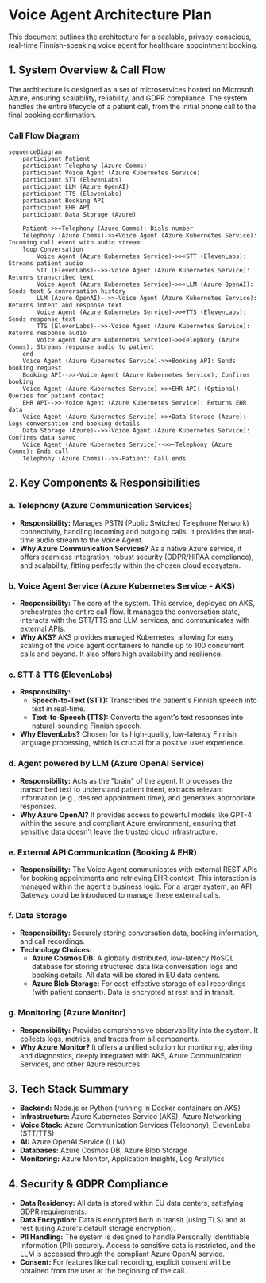 # Voice Agent Architecture Plan

This document outlines the architecture for a scalable, privacy-conscious, real-time Finnish-speaking voice agent for healthcare appointment booking.

## 1. System Overview & Call Flow

The architecture is designed as a set of microservices hosted on Microsoft Azure, ensuring scalability, reliability, and GDPR compliance. The system handles the entire lifecycle of a patient call, from the initial phone call to the final booking confirmation.

### Call Flow Diagram

```mermaid
sequenceDiagram
    participant Patient
    participant Telephony (Azure Comms)
    participant Voice Agent (Azure Kubernetes Service)
    participant STT (ElevenLabs)
    participant LLM (Azure OpenAI)
    participant TTS (ElevenLabs)
    participant Booking API
    participant EHR API
    participant Data Storage (Azure)

    Patient->>+Telephony (Azure Comms): Dials number
    Telephony (Azure Comms)->>+Voice Agent (Azure Kubernetes Service): Incoming call event with audio stream
    loop Conversation
        Voice Agent (Azure Kubernetes Service)->>+STT (ElevenLabs): Streams patient audio
        STT (ElevenLabs)-->>-Voice Agent (Azure Kubernetes Service): Returns transcribed text
        Voice Agent (Azure Kubernetes Service)->>+LLM (Azure OpenAI): Sends text & conversation history
        LLM (Azure OpenAI)-->>-Voice Agent (Azure Kubernetes Service): Returns intent and response text
        Voice Agent (Azure Kubernetes Service)->>+TTS (ElevenLabs): Sends response text
        TTS (ElevenLabs)-->>-Voice Agent (Azure Kubernetes Service): Returns response audio
        Voice Agent (Azure Kubernetes Service)->>Telephony (Azure Comms): Streams response audio to patient
    end
    Voice Agent (Azure Kubernetes Service)->>+Booking API: Sends booking request
    Booking API-->>-Voice Agent (Azure Kubernetes Service): Confirms booking
    Voice Agent (Azure Kubernetes Service)->>+EHR API: (Optional) Queries for patient context
    EHR API-->>-Voice Agent (Azure Kubernetes Service): Returns EHR data
    Voice Agent (Azure Kubernetes Service)->>+Data Storage (Azure): Logs conversation and booking details
    Data Storage (Azure)-->>-Voice Agent (Azure Kubernetes Service): Confirms data saved
    Voice Agent (Azure Kubernetes Service)-->>-Telephony (Azure Comms): Ends call
    Telephony (Azure Comms)-->>-Patient: Call ends
```

## 2. Key Components & Responsibilities

### a. Telephony (Azure Communication Services)
- **Responsibility:** Manages PSTN (Public Switched Telephone Network) connectivity, handling incoming and outgoing calls. It provides the real-time audio stream to the Voice Agent.
- **Why Azure Communication Services?** As a native Azure service, it offers seamless integration, robust security (GDPR/HIPAA compliance), and scalability, fitting perfectly within the chosen cloud ecosystem.

### b. Voice Agent Service (Azure Kubernetes Service - AKS)
- **Responsibility:** The core of the system. This service, deployed on AKS, orchestrates the entire call flow. It manages the conversation state, interacts with the STT/TTS and LLM services, and communicates with external APIs.
- **Why AKS?** AKS provides managed Kubernetes, allowing for easy scaling of the voice agent containers to handle up to 100 concurrent calls and beyond. It also offers high availability and resilience.

### c. STT & TTS (ElevenLabs)
- **Responsibility:**
    - **Speech-to-Text (STT):** Transcribes the patient's Finnish speech into text in real-time.
    - **Text-to-Speech (TTS):** Converts the agent's text responses into natural-sounding Finnish speech.
- **Why ElevenLabs?** Chosen for its high-quality, low-latency Finnish language processing, which is crucial for a positive user experience.

### d. Agent powered by LLM (Azure OpenAI Service)
- **Responsibility:** Acts as the "brain" of the agent. It processes the transcribed text to understand patient intent, extracts relevant information (e.g., desired appointment time), and generates appropriate responses.
- **Why Azure OpenAI?** It provides access to powerful models like GPT-4 within the secure and compliant Azure environment, ensuring that sensitive data doesn't leave the trusted cloud infrastructure.

### e. External API Communication (Booking & EHR)
- **Responsibility:** The Voice Agent communicates with external REST APIs for booking appointments and retrieving EHR context. This interaction is managed within the agent's business logic. For a larger system, an API Gateway could be introduced to manage these external calls.

### f. Data Storage
- **Responsibility:** Securely storing conversation data, booking information, and call recordings.
- **Technology Choices:**
    - **Azure Cosmos DB:** A globally distributed, low-latency NoSQL database for storing structured data like conversation logs and booking details. All data will be stored in EU data centers.
    - **Azure Blob Storage:** For cost-effective storage of call recordings (with patient consent). Data is encrypted at rest and in transit.

### g. Monitoring (Azure Monitor)
- **Responsibility:** Provides comprehensive observability into the system. It collects logs, metrics, and traces from all components.
- **Why Azure Monitor?** It offers a unified solution for monitoring, alerting, and diagnostics, deeply integrated with AKS, Azure Communication Services, and other Azure resources.

## 3. Tech Stack Summary
- **Backend:** Node.js or Python (running in Docker containers on AKS)
- **Infrastructure:** Azure Kubernetes Service (AKS), Azure Networking
- **Voice Stack:** Azure Communication Services (Telephony), ElevenLabs (STT/TTS)
- **AI:** Azure OpenAI Service (LLM)
- **Databases:** Azure Cosmos DB, Azure Blob Storage
- **Monitoring:** Azure Monitor, Application Insights, Log Analytics

## 4. Security & GDPR Compliance
- **Data Residency:** All data is stored within EU data centers, satisfying GDPR requirements.
- **Data Encryption:** Data is encrypted both in transit (using TLS) and at rest (using Azure's default storage encryption).
- **PII Handling:** The system is designed to handle Personally Identifiable Information (PII) securely. Access to sensitive data is restricted, and the LLM is accessed through the compliant Azure OpenAI service.
- **Consent:** For features like call recording, explicit consent will be obtained from the user at the beginning of the call.
